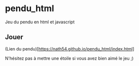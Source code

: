 # pendu_html
 
 Jeu du pendu en html et javascript

## Jouer

 (Lien du pendu)[https://nath54.github.io/pendu_html/index.html]

 N'hésitez pas à mettre une étoile si vous avez bien aimé le jeu ;)
